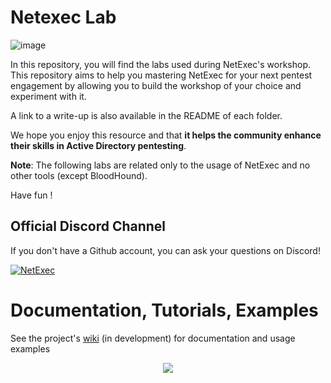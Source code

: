 # Netexec Lab

![image](https://github.com/user-attachments/assets/cf23114b-59a2-403a-b74b-71c5076b3c3d)


In this repository, you will find the labs used during NetExec's workshop. This repository aims to help you mastering NetExec for your next pentest engagement by allowing you to build the workshop of your choice and experiment with it.

A link to a write-up is also available in the README of each folder.

We hope you enjoy this resource and that **it helps the community enhance their skills in Active Directory pentesting**.

**Note**: The following labs are related only to the usage of NetExec and no other tools (except BloodHound).

Have fun !

## Official Discord Channel

If you don't have a Github account, you can ask your questions on Discord!

[![NetExec](https://discordapp.com/api/guilds/1148685154601160794/widget.png?style=banner3)](https://discord.gg/pjwUTQzg8R)

# Documentation, Tutorials, Examples
See the project's [wiki](https://netexec.wiki/) (in development) for documentation and usage examples

<p align="center">
    <img src="https://github.com/user-attachments/assets/f368f297-3245-46b9-abf9-bcaebbb004ec">
</p>

